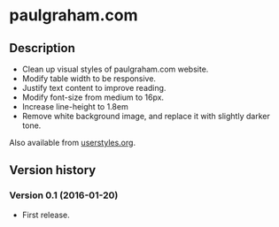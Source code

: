 # paulgraham.com

## Description

- Clean up visual styles of paulgraham.com website.
- Modify table width to be responsive.
- Justify text content to improve reading.
- Modify font-size from medium to 16px.
- Increase line-height to 1.8em
- Remove white background image, and replace it with slightly darker tone.

Also available from [userstyles.org](https://userstyles.org/styles/123343/paulgraham-com).


## Version history

### Version 0.1 (2016-01-20)
- First release.
